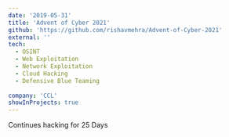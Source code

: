 ```yaml
---
date: '2019-05-31'
title: 'Advent of Cyber 2021'
github: 'https://github.com/rishavmehra/Advent-of-Cyber-2021'
external: ''
tech:
  - OSINT
  - Web Exploitation
  - Network Exploitation
  - Cloud Hacking
  - Defensive Blue Teaming
  
company: 'CCL'
showInProjects: true
---
```


Continues hacking for 25 Days
